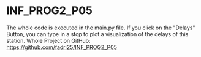 # INF_PROG2_P05
The whole code is executed in the main.py file.
If you click on the "Delays" Button, you can type in a stop to plot a visualization of the delays of this station.
Whole Project on GitHub: https://github.com/fadri25/INF_PROG2_P05
